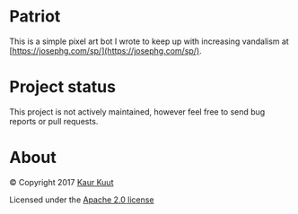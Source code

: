 # Patriot

This is a simple pixel art bot I wrote to keep up with increasing vandalism at [https://josephg.com/sp/](https://josephg.com/sp/).

# Project status

This project is not actively maintained, however feel free to send bug reports or pull requests.

# About

© Copyright 2017 [Kaur Kuut](https://www.kaurkuut.com)

Licensed under the [Apache 2.0 license](http://www.apache.org/licenses/LICENSE-2.0)
